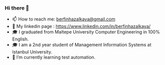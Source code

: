 ### Hi there 👋
- 📫 How to reach me: berfinhazalkaya@gmail.com
- 📝 My linkedin page : https://www.linkedin.com/in/berfinhazalkaya/
- 🎓 I graduated from Maltepe University Computer Engineering in 100% English.
- 🎓 I am a 2nd year student of Management Information Systems at Istanbul University.
- 🔭 I’m currently learning test automation.

<!-- ![Github stats 1](https://github-readme-stats.vercel.app/api?username=berfinhazalkaya&show_icons=true&theme=gradient) --!>


<!--
**berfinhazalkaya/berfinhazalkaya** is a ✨ _special_ ✨ repository because its `README.md` (this file) appears on your GitHub profile.

Here are some ideas to get you started:

- 🔭 I’m currently working on ...

- 👯 I’m looking to collaborate on ...
- 🤔 I’m looking for help with ...
- 💬 Ask me about ...


- 😄 Pronouns: ...
- ⚡ Fun fact: ...
-->
